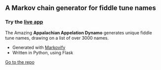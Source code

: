 ## A Markov chain generator for fiddle tune names

### Try the [live app](https://a-a-dynamo.herokuapp.com/)

The Amazing **Appalachian Appelation Dynamo** generates unique fiddle tune names, drawing on a list of over 3000 names.
- Generated with [Markovify](https://github.com/jsvine/markovify)
- Written in Python, using Flask 

[Go to the repo](https://github.com/ben-harvey/a-a-dynamo)
